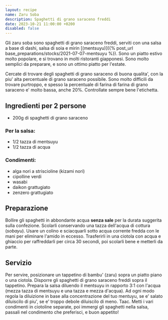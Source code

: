 ```yaml
---
layout: recipe
name: Zaru Soba
description: Spaghetti di grano saraceno freddi
date: 2023-10-21 11:00:00 +0200
disabled: false
---
```


Gli zaru soba sono spaghetti di grano saraceno freddi, serviti con una salsa a base di dashi, salsa di soia e mirin [(mentsuyu)]({% post_url base_preparations/stocks/2021-07-07-mentsuyu %}). Sono un piatto estivo molto popolare, e si trovano in molti ristoranti giapponesi. Sono molto semplici da preparare, e sono un ottimo piatto per l'estate.

Cercate di trovare degli spaghetti di grano saraceno di buona qualita', con la piu' alta percentuale di grano saraceno possibile. Sono molto difficili da trovare purtroppo, e spesso la percentuale di farina di farina di grano saraceno e' molto bassa, anche 20%. Controllate sempre bene l'etichetta.

## Ingredienti per 2 persone

- 200g di spaghetti di grano saraceno

### Per la salsa:
- 1/2 tazza di mentsuyu
- 1/2 tazza di acqua

### Condimenti:
- alga nori a striscioline (kizami nori)
- cipolline verdi
- wasabi
- daikon grattugiato
- zenzero grattugiato

## Preparazione
Bollire gli spaghetti in abbondante acqua **senza sale** per la durata suggerita sulla confezione. Scolarli conservando una tazza dell'acqua di cottura (_sobayu_). Usare un colino e sciacquarli sotto acqua corrente fredda con le mani per eliminare l'amido in eccesso. Trasferirli in una ciotola con acqua e ghiaccio per raffreddarli per circa 30 secondi, poi scolarli bene e metterli da parte.

## Servizio
Per servire, posizionare un tappetino di bambu' (zaru) sopra un piatto piano o una ciotola. Disporre gli spaghetti di grano saraceno freddi sopra il tappetino.
Prepara la salsa diluendo il mentsuyu in rapporto 3:1 con l'acqua (mezza tazza di mentsuyu e una tazza e mezza d'acqua). Ad ogni modo regola la diluizione in base alla concentrazione del tuo mentuyu, se e' salato diluiscilo di piu', se e' troppo debole diluiscilo di meno. Taac.
Metti i vari condimenti in ciotoline separate, poi immergi gli spaghetti nella salsa, passali nel condimento che preferisci, e buon appetito!
